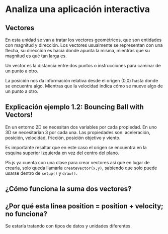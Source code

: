 # Analiza una aplicación interactiva
## Vectores
En esta unidad se van a tratar los vectores geométricos, que son entidades con magnitud y dirección. Los vectores usualmente se representan con una flecha, su dirección es hacia donde apunta la misma, 
mientras que su magnitud es qué tan larga es.

Un vector es la distancia entre dos puntos o instrucciones para caminar de un punto a otro.

La posición nos da información relativa desde el origen (0,0) hasta donde se encuentra algo. Mientras que la velocidad indica cómo se mueve algo de un punto a otro.

## Explicación ejemplo 1.2: Bouncing Ball with Vectors!
En un entorno 2D se necesitan dos variables por cada propiedad. En uno 3D se necesitarían 3 por cada una. Las propiedades son: aceleración, posición, velocidad, fricción, posición objetivo y viento.

Es importante resaltar que en este caso el origen se encuentra en la esquina superior izquierda en vez del centro del plano.

P5.js ya cuenta con una clase para crear vectores así que en lugar de crearla, solo queda llamarla `createVector(x,y)`, sabiendo que solo puede usarse dentro de `setup()` y `draw()`.
## ¿Cómo funciona la suma dos vectores?

## ¿Por qué esta línea position = position + velocity; no funciona?
Se estaría tratando con tipos de datos y unidades diferentes.
